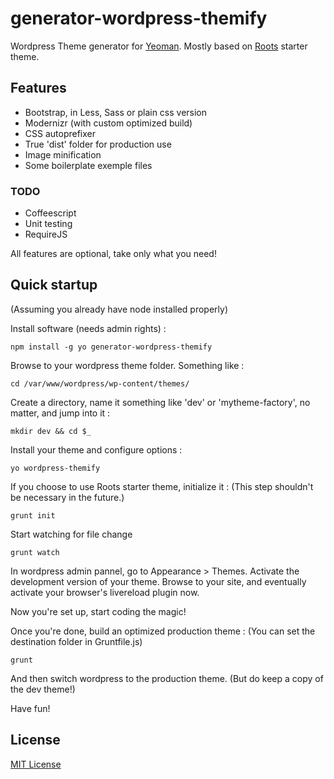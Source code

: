 # generator-wordpress-themify

Wordpress Theme generator for [Yeoman](http://yeoman.io).
Mostly based on [Roots](https://github.com/roots/roots) starter theme.


## Features

* Bootstrap, in Less, Sass or plain css version
* Modernizr (with custom optimized build) 
* CSS autoprefixer
* True 'dist' folder for production use
* Image minification
* Some boilerplate exemple files

### TODO

* Coffeescript
* Unit testing
* RequireJS


All features are optional, take only what you need!


## Quick startup

(Assuming you already have node installed properly)

Install software (needs admin rights) :

```
npm install -g yo generator-wordpress-themify
```

Browse to your wordpress theme folder. Something like :

```
cd /var/www/wordpress/wp-content/themes/
```

Create a directory, name it something like 'dev' or 'mytheme-factory', no matter, and jump into it :

```
mkdir dev && cd $_
```

Install your theme and configure options :

```
yo wordpress-themify
```

If you choose to use Roots starter theme, initialize it :
(This step shouldn't be necessary in the future.)

```
grunt init
```

Start watching for file change

```
grunt watch
```


In wordpress admin pannel, go to Appearance > Themes. Activate the development version of your theme. Browse to your site, and eventually activate your browser's livereload plugin now.


Now you're set up, start coding the magic!

Once you're done, build an optimized production theme :
(You can set the destination folder in Gruntfile.js)

```
grunt
```
And then switch wordpress to the production theme.
(But do keep a copy of the dev theme!)

Have fun!





## License

[MIT License](http://en.wikipedia.org/wiki/MIT_License)
